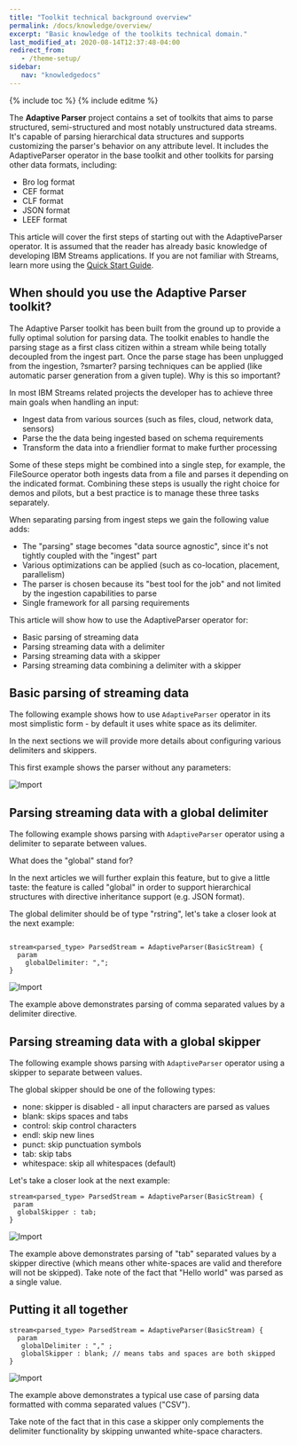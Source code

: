 ```yaml
---
title: "Toolkit technical background overview"
permalink: /docs/knowledge/overview/
excerpt: "Basic knowledge of the toolkits technical domain."
last_modified_at: 2020-08-14T12:37:48-04:00
redirect_from:
   - /theme-setup/
sidebar:
   nav: "knowledgedocs"
---
```

{% include toc %}
{% include editme %}


The **Adaptive Parser** project contains a set of toolkits that aims to parse structured, semi-structured and most notably unstructured data streams. It's capable of parsing hierarchical data structures and supports customizing the parser's behavior on any attribute level.
It includes the AdaptiveParser operator in the base toolkit and other toolkits for parsing other data formats, including:

* Bro log format
* CEF format
* CLF format
* JSON format
* LEEF format

This article  will cover the first steps of starting out with the AdaptiveParser operator.
It is assumed that the reader has already basic knowledge of developing IBM Streams applications.
If you are not familiar with Streams, learn more using the [Quick Start Guide](https://ibmstreams.github.io/streamsx.documentation/docs/spl/quick-start/qs-0/).

## When should you use the Adaptive Parser toolkit?

The Adaptive Parser toolkit  has been built from the ground up to provide a fully optimal solution for parsing data. The toolkit enables to handle the parsing stage as a first class citizen within a stream while being totally decoupled from the ingest part. Once the parse stage has been unplugged from the ingestion, ?smarter? parsing techniques can be applied (like automatic parser generation from a given tuple).  Why is this so important?

In most IBM Streams related projects the developer has to achieve three main goals when handling an input:

* Ingest data from various sources (such as files, cloud, network data, sensors)
* Parse the the data being ingested based on schema requirements
* Transform the data into a friendlier format to make further processing

Some of these steps might be combined into a single step, for example, the FileSource operator both ingests data from a file and parses it depending on the indicated format.  Combining these steps is usually  the right choice for demos and pilots, but a best practice is to manage these three tasks separately.

When separating parsing from ingest steps we gain the following value adds:

* The "parsing" stage becomes "data source agnostic", since it's not tightly coupled with the "ingest" part
* Various optimizations can be applied (such as co-location, placement, parallelism)
* The parser is chosen because its "best tool for the job" and not limited by the ingestion capabilities to parse
* Single framework for all parsing requirements

This article will show how to use the AdaptiveParser operator for:

* Basic parsing of streaming data
* Parsing streaming data with a delimiter
* Parsing streaming data with a skipper
* Parsing streaming data combining a delimiter with a skipper

## Basic parsing of streaming data

The following example shows how to use `AdaptiveParser` operator in its most simplistic form - by default it uses white space as its delimiter.

In the next sections we will provide more details about configuring various delimiters and skippers.

This first example shows the parser without any parameters:

![Import](/streamsx.adaptiveParser/doc/images/studio_basic.png)

## Parsing streaming data with a global delimiter

The following example shows parsing with `AdaptiveParser` operator using a delimiter to separate between values.

What does the "global" stand for?

In the next articles we will further explain this feature, but to give a little taste: the feature is called "global" in order to support hierarchical structures with directive inheritance support (e.g. JSON format).

The global delimiter should be of type "rstring", let's take a closer look at the next example:

```

stream<parsed_type> ParsedStream = AdaptiveParser(BasicStream) {
  param
    globalDelimiter: ",";
}
```

![Import](/streamsx.adaptiveParser/doc/images/studio_basic2.png)

The example above demonstrates parsing of comma separated values by a delimiter directive.

## Parsing streaming data with a global skipper

The following example shows parsing with `AdaptiveParser` operator using a skipper to separate between values.

The global skipper should be one of the following types:

* none: skipper is disabled - all input characters are parsed as values
* blank: skips spaces and tabs
* control: skip control characters
* endl: skip new lines
* punct: skip punctuation symbols
* tab: skip tabs
* whitespace: skip all whitespaces (default)

Let's take a closer look at the next example:

```
stream<parsed_type> ParsedStream = AdaptiveParser(BasicStream) {
 param
  globalSkipper : tab;
}
```

![Import](/streamsx.adaptiveParser/doc/images/studio_basic3.png)

The example above demonstrates parsing of "tab" separated values by a skipper directive (which means other white-spaces are valid and therefore will not be skipped).
Take note of the fact that "Hello world" was parsed as a single value.

## Putting it all together

```
stream<parsed_type> ParsedStream = AdaptiveParser(BasicStream) {
  param
   globalDelimiter : "," ;
   globalSkipper : blank; // means tabs and spaces are both skipped
}
```

![Import](/streamsx.adaptiveParser/doc/images/studio_basic4.png)


The example above demonstrates a typical use case of parsing data formatted with comma separated values ("CSV").

Take note of the fact that in this case a skipper only complements the delimiter functionality by skipping unwanted white-space characters.







